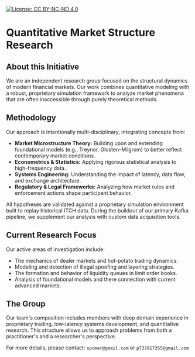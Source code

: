 
[![License: CC BY-NC-ND 4.0](https://licensebuttons.net/l/by-nc-nd/4.0/88x31.png)](https://creativecommons.org/licenses/by-nc-nd/4.0/)

# Quantitative Market Structure Research

## About this Initiative
We are an independent research group focused on the structural dynamics of modern financial markets. Our work combines quantitative modeling with a robust, proprietary simulation framework to analyze market phenomena that are often inaccessible through purely theoretical methods.

## Methodology
Our approach is intentionally multi-disciplinary, integrating concepts from:
- **Market Microstructure Theory:** Building upon and extending foundational models (e.g., Treynor, Glosten-Milgrom) to better reflect contemporary market conditions.
- **Econometrics & Statistics:** Applying rigorous statistical analysis to high-frequency data.
- **Systems Engineering:** Understanding the impact of latency, data flow, and exchange architecture.
- **Regulatory & Legal Frameworks:** Analyzing how market rules and enforcement actions shape participant behavior.

All hypotheses are validated against a proprietary simulation environment built to replay historical ITCH data. During the buildout of our primary Kafka pipeline, we supplement our analysis with custom data acquisition tools.

## Current Research Focus
Our active areas of investigation include:
- The mechanics of dealer markets and hot-potato trading dynamics.
- Modeling and detection of illegal spoofing and layering strategies.
- The formation and behavior of liquidity queues in limit order books.
- Analysis of foundational models and there connection with current advanced markets.

## The Group
Our team's composition includes members with deep domain experience in proprietary trading, low-latency systems development, and quantitative research. This structure allows us to approach problems from both a practitioner's and a researcher's perspective.

For more details, please contact:
`spcmer@gmail.com` or
`p737917355@gmail.com`
